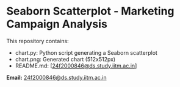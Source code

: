 # Seaborn Scatterplot - Marketing Campaign Analysis

This repository contains:
- chart.py: Python script generating a Seaborn scatterplot
- chart.png: Generated chart (512x512px)
- README.md: [24f2000846@ds.study.iitm.ac.in]

**Email:** 24f2000846@ds.study.iitm.ac.in

